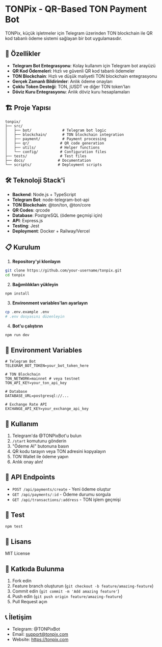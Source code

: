 # TONPix - QR-Based TON Payment Bot

TONPix, küçük işletmeler için Telegram üzerinden TON blockchain ile QR kod tabanlı ödeme sistemi sağlayan bir bot uygulamasıdır.

## 🚀 Özellikler

- **Telegram Bot Entegrasyonu**: Kolay kullanım için Telegram bot arayüzü
- **QR Kod Ödemeleri**: Hızlı ve güvenli QR kod tabanlı ödemeler
- **TON Blockchain**: Hızlı ve düşük maliyetli TON blockchain entegrasyonu
- **Gerçek Zamanlı Bildirimler**: Anlık ödeme onayları
- **Çoklu Token Desteği**: TON, jUSDT ve diğer TON token'ları
- **Döviz Kuru Entegrasyonu**: Anlık döviz kuru hesaplamaları

## 🏗️ Proje Yapısı

```
tonpix/
├── src/
│   ├── bot/              # Telegram bot logic
│   ├── blockchain/       # TON blockchain integration
│   ├── payment/          # Payment processing
│   ├── qr/              # QR code generation
│   ├── utils/           # Helper functions
│   └── config/          # Configuration files
├── tests/               # Test files
├── docs/               # Documentation
└── scripts/            # Deployment scripts
```

## 🛠️ Teknoloji Stack'i

- **Backend**: Node.js + TypeScript
- **Telegram Bot**: node-telegram-bot-api
- **TON Blockchain**: @ton/ton, @ton/core
- **QR Codes**: qrcode
- **Database**: PostgreSQL (ödeme geçmişi için)
- **API**: Express.js
- **Testing**: Jest
- **Deployment**: Docker + Railway/Vercel

## 📋 Kurulum

1. **Repository'yi klonlayın**
```bash
git clone https://github.com/your-username/tonpix.git
cd tonpix
```

2. **Bağımlılıkları yükleyin**
```bash
npm install
```

3. **Environment variables'ları ayarlayın**
```bash
cp .env.example .env
# .env dosyasını düzenleyin
```

4. **Bot'u çalıştırın**
```bash
npm run dev
```

## 🔧 Environment Variables

```env
# Telegram Bot
TELEGRAM_BOT_TOKEN=your_bot_token_here

# TON Blockchain
TON_NETWORK=mainnet # veya testnet
TON_API_KEY=your_ton_api_key

# Database
DATABASE_URL=postgresql://...

# Exchange Rate API
EXCHANGE_API_KEY=your_exchange_api_key
```

## 🚀 Kullanım

1. Telegram'da @TONPixBot'u bulun
2. `/start` komutunu gönderin
3. "Ödeme Al" butonuna basın
4. QR kodu tarayın veya TON adresini kopyalayın
5. TON Wallet ile ödeme yapın
6. Anlık onay alın!

## 📱 API Endpoints

- `POST /api/payments/create` - Yeni ödeme oluştur
- `GET /api/payments/:id` - Ödeme durumu sorgula
- `GET /api/transactions/:address` - TON işlem geçmişi

## 🧪 Test

```bash
npm test
```

## 📄 Lisans

MIT License

## 🤝 Katkıda Bulunma

1. Fork edin
2. Feature branch oluşturun (`git checkout -b feature/amazing-feature`)
3. Commit edin (`git commit -m 'Add amazing feature'`)
4. Push edin (`git push origin feature/amazing-feature`)
5. Pull Request açın

## 📞 İletişim

- Telegram: @TONPixBot
- Email: support@tonpix.com
- Website: https://tonpix.com 